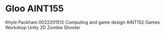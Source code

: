 # Gloo AINT155
Khyle Packham
0022201512
Computing and game design 
AINT152 Games Workshop
Unity 2D Zombie Shooter
